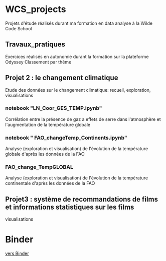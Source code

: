 # WCS_projects
Projets d'étude réalisés durant ma formation en data analyse à la Wilde Code School

## Travaux_pratiques
Exercices réalisés en autonomie durant la formation sur la plateforme Odyssey
Classement par thème

## Projet 2 : le changement climatique
Etude des données sur le changement climatique: recueil, exploration, visualisations

### notebook "LN_Coor_GES_TEMP.ipynb"
Corrélation entre la présence de gaz a effets de serre dans l'atmosphère et l'augmentation de la température globale

### notebook " FAO_changeTemp_Continents.ipynb"
Analyse (exploration et visualisation) de l'évolution de la température globale d'après les données de la FAO

### FAO_change_TempGLOBAL
Analyse (exploration et visualisation) de l'évolution de la température continentale d'après les données de la FAO

## Projet3 : système de recommandations de films et informations statistiques sur les films
visualisations

# Binder

[vers Binder](https://gesis.mybinder.org/binder/v2/gh/LnMoro/WCS_projects/027f9f56478dafdde665d4e316652074f885f32b)
